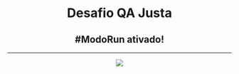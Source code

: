 <h1 align="center"> Desafio QA Justa </h1>
<h2 align="center"> #ModoRun ativado! </h2>

<hr>

<p align="center">
   <img src="http://img.shields.io/static/v1?label=STATUS&message=EM%20DESENVOLVIMENTO&color=RED&style=for-the-badge"/>
</p>
